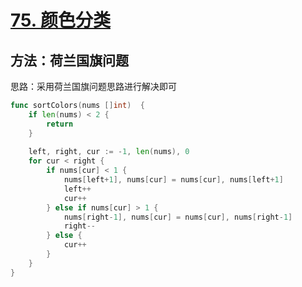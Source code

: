 # [75. 颜色分类](https://leetcode-cn.com/problems/sort-colors/)

## 方法：荷兰国旗问题

思路：采用荷兰国旗问题思路进行解决即可

```go
func sortColors(nums []int)  {
    if len(nums) < 2 {
        return
    }
    
    left, right, cur := -1, len(nums), 0
    for cur < right {
        if nums[cur] < 1 {
            nums[left+1], nums[cur] = nums[cur], nums[left+1]
            left++
            cur++
        } else if nums[cur] > 1 {
            nums[right-1], nums[cur] = nums[cur], nums[right-1]
            right--
        } else {
            cur++
        }
    }
}
```

